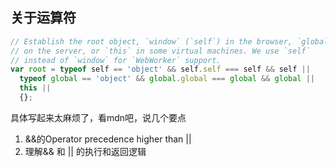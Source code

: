 ## 关于运算符

```js
// Establish the root object, `window` (`self`) in the browser, `global`
// on the server, or `this` in some virtual machines. We use `self`
// instead of `window` for `WebWorker` support.
var root = typeof self == 'object' && self.self === self && self ||
  typeof global == 'object' && global.global === global && global ||
  this ||
  {};
```

具体写起来太麻烦了，看mdn吧，说几个要点

1. &&的Operator precedence higher than ||
2. 理解&& 和 || 的执行和返回逻辑

